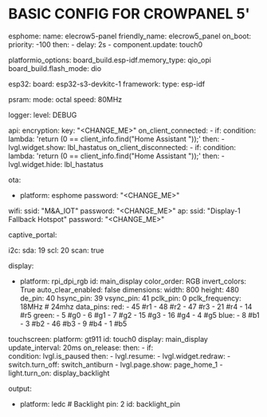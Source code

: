 # BASIC CONFIG FOR CROWPANEL 5' #


esphome:
  name: elecrow5-panel
  friendly_name: elecrow5_panel
  on_boot:
    priority: -100
    then:
      - delay: 2s
      - component.update: touch0

  platformio_options:
    board_build.esp-idf.memory_type: qio_opi
    board_build.flash_mode: dio

esp32:
  board: esp32-s3-devkitc-1
  framework:
    type: esp-idf

psram:
  mode: octal
  speed: 80MHz

logger:
  level: DEBUG

api:
  encryption:
    key: "<CHANGE_ME>"
  on_client_connected:
    - if:
        condition:
          lambda: 'return (0 == client_info.find("Home Assistant "));'
        then:
          - lvgl.widget.show: lbl_hastatus
  on_client_disconnected:
    - if:
        condition:
          lambda: 'return (0 == client_info.find("Home Assistant "));'
        then:
          - lvgl.widget.hide: lbl_hastatus

ota:
  - platform: esphome
    password: "<CHANGE_ME>"

wifi:
  ssid: "M&A_IOT"
  password: "<CHANGE_ME>"
  ap:
    ssid: "Display-1 Fallback Hotspot"
    password: "<CHANGE_ME>"

captive_portal:

i2c:
  sda: 19
  scl: 20
  scan: true

display:
  - platform: rpi_dpi_rgb
    id: main_display
    color_order: RGB
    invert_colors: True
    auto_clear_enabled: false
    dimensions:
      width: 800
      height: 480
    de_pin: 40
    hsync_pin: 39
    vsync_pin: 41
    pclk_pin: 0
    pclk_frequency: 18MHz #   24mhz
    data_pins:
      red:
        - 45        #r1
        - 48        #r2
        - 47        #r3
        - 21        #r4
        - 14        #r5
      green:
        - 5         #g0
        - 6         #g1
        - 7         #g2
        - 15        #g3
        - 16        #g4
        - 4         #g5
      blue:
        - 8         #b1
        - 3         #b2
        - 46        #b3
        - 9         #b4
        - 1         #b5

touchscreen:
  platform: gt911
  id: touch0
  display: main_display
  update_interval: 20ms
  on_release:
    then:
      - if:                 
          condition: lvgl.is_paused
          then:
            - lvgl.resume:
            - lvgl.widget.redraw:
            - switch.turn_off: switch_antiburn
            - lvgl.page.show: page_home_1
            - light.turn_on: display_backlight
            
output:
  - platform: ledc   # Backlight
    pin: 2
    id: backlight_pin
